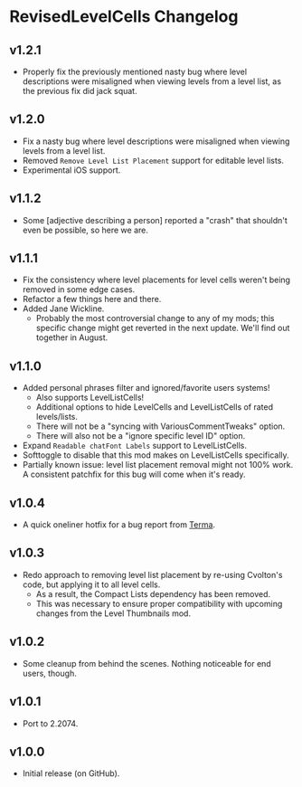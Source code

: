 # RevisedLevelCells Changelog
## v1.2.1
- Properly fix the previously mentioned nasty bug where level descriptions were misaligned when viewing levels from a level list, as the previous fix did jack squat.
## v1.2.0
- Fix a nasty bug where level descriptions were misaligned when viewing levels from a level list.
- Removed `Remove Level List Placement` support for editable level lists.
- Experimental iOS support.
## v1.1.2
- Some [adjective describing a person] reported a "crash" that shouldn't even be possible, so here we are.
## v1.1.1
- Fix the consistency where level placements for level cells weren't being removed in some edge cases.
- Refactor a few things here and there.
- Added Jane Wickline.
  - Probably the most controversial change to any of my mods; this specific change might get reverted in the next update. We'll find out together in August.
## v1.1.0
- Added personal phrases filter and ignored/favorite users systems!
  - Also supports LevelListCells!
  - Additional options to hide LevelCells and LevelListCells of rated levels/lists.
  - There will not be a "syncing with VariousCommentTweaks" option.
  - There will also not be a "ignore specific level ID" option.
- Expand `Readable chatFont Labels` support to LevelListCells.
- Softtoggle to disable that this mod makes on LevelListCells specifically.
- Partially known issue: level list placement removal might not 100% work. A consistent patchfix for this bug will come when it's ready.
## v1.0.4
- A quick oneliner hotfix for a bug report from [Terma](https://github.com/Termantita).
## v1.0.3
- Redo approach to removing level list placement by re-using Cvolton's code, but applying it to all level cells.
  - As a result, the Compact Lists dependency has been removed.
  - This was necessary to ensure proper compatibility with upcoming changes from the Level Thumbnails mod.
## v1.0.2
- Some cleanup from behind the scenes. Nothing noticeable for end users, though.
## v1.0.1
- Port to 2.2074.
## v1.0.0
- Initial release (on GitHub).